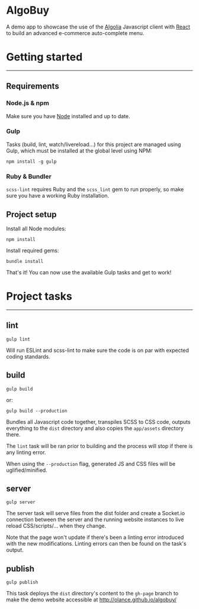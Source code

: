   AlgoBuy
===========

A demo app to showcase the use of the [Algolia](https://www.algolia.com) 
Javascript client with [React](http://facebook.github.io/react/) to build an 
advanced e-commerce auto-complete menu.


# Getting started
-----------------

## Requirements

### Node.js & npm
Make sure you have [Node](https://nodejs.org) installed and up to date.

### Gulp
Tasks (build, lint, watch/livereload...) for this project are managed using Gulp,
 which must be installed at the global level using NPM:
 
    npm install -g gulp

### Ruby & Bundler
`scss-lint` requires Ruby and the `scss_lint` gem to run properly, so make sure
you have a working Ruby installation.


## Project setup

Install all Node modules:

    npm install

Install required gems:

    bundle install

That's it! You can now use the available Gulp tasks and get to work! 


# Project tasks
---------------

## lint

    gulp lint

Will run ESLint and scss-lint to make sure the code is on par with expected 
coding standards.


## build
 
    gulp build
    
or:

    gulp build --production

Bundles all Javascript code together, transpiles SCSS to CSS code, outputs 
everything to the `dist` directory and also copies the `app/assets` directory 
there.
  
The `lint` task will be ran prior to building and the process will stop if there
is any linting error.

When using the `--production` flag, generated JS and CSS files will be 
uglified/minified.
  
  
## server

    gulp server
    
The server task will serve files from the dist folder and create a Socket.io
connection between the server and the running website instances to live reload 
CSS/scripts/... when they change.

Note that the page won't update if there's been a linting error introduced with
 the new modifications. Linting errors can then be found on the task's output.


## publish

	gulp publish
	
This task deploys the `dist` directory's content to the `gh-page` branch to make
the demo website accessible at http://olance.github.io/algobuy/ 
